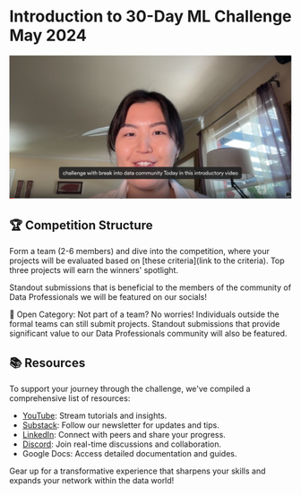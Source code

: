 # Introduction to 30-Day ML Challenge May 2024

<p align="center">
  <a href="https://www.loom.com/share/adc5a0002405428d941ce4bbd141a432?sid=56e81578-9f67-4ae6-9fbc-c3804ce9fdbd"><img src="images/intro-vid.png" /></a>
</p>

## 🏆 Competition Structure

Form a team (2-6 members) and dive into the competition, where your projects will be evaluated based on [these criteria](link to the criteria). Top three projects will earn the winners' spotlight.

Standout submissions that is beneficial to the members of the community of Data Professionals we will be featured on our socials!

🌟 Open Category: Not part of a team? No worries! Individuals outside the formal teams can still submit projects. Standout submissions that provide significant value to our Data Professionals community will also be featured.

## 📚 Resources

To support your journey through the challenge, we've compiled a comprehensive list of resources:

- [YouTube](https://www.youtube.com/channel/UCv9TSSXw9SVWdQreJo2ZU_Q): Stream tutorials and insights.
- [Substack](https://breakintodata.substack.com/about): Follow our newsletter for updates and tips.
- [LinkedIn](https://www.linkedin.com/company/break-into-data/): Connect with peers and share your progress.
- [Discord](https://discord.gg/G6wwZXrFPB): Join real-time discussions and collaboration.
- Google Docs: Access detailed documentation and guides.

Gear up for a transformative experience that sharpens your skills and expands your network within the data world!
